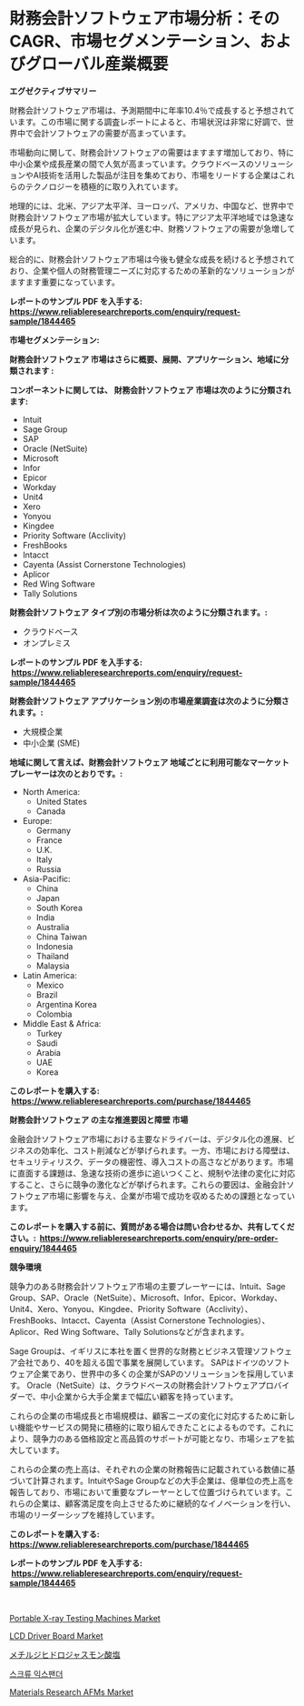 <p><h1>財務会計ソフトウェア市場分析：そのCAGR、市場セグメンテーション、およびグローバル産業概要</h1></p><p><strong>エグゼクティブサマリー</strong></p>
<p><p>財務会計ソフトウェア市場は、予測期間中に年率10.4％で成長すると予想されています。この市場に関する調査レポートによると、市場状況は非常に好調で、世界中で会計ソフトウェアの需要が高まっています。</p><p>市場動向に関して、財務会計ソフトウェアの需要はますます増加しており、特に中小企業や成長産業の間で人気が高まっています。クラウドベースのソリューションやAI技術を活用した製品が注目を集めており、市場をリードする企業はこれらのテクノロジーを積極的に取り入れています。</p><p>地理的には、北米、アジア太平洋、ヨーロッパ、アメリカ、中国など、世界中で財務会計ソフトウェア市場が拡大しています。特にアジア太平洋地域では急速な成長が見られ、企業のデジタル化が進む中、財務ソフトウェアの需要が急増しています。</p><p>総合的に、財務会計ソフトウェア市場は今後も健全な成長を続けると予想されており、企業や個人の財務管理ニーズに対応するための革新的なソリューションがますます重要になっています。</p></p>
<p><strong>レポートのサンプル PDF を入手する: <a href="https://www.reliableresearchreports.com/enquiry/request-sample/1844465">https://www.reliableresearchreports.com/enquiry/request-sample/1844465</a></strong></p>
<p><strong>市場セグメンテーション:</strong></p>
<p><strong> 財務会計ソフトウェア 市場はさらに概要、展開、アプリケーション、地域に分類されます :</strong></p>
<p><strong>コンポーネントに関しては、 財務会計ソフトウェア 市場は次のように分類されます: &nbsp;</strong></p>
<p><ul><li>Intuit</li><li>Sage Group</li><li>SAP</li><li>Oracle (NetSuite)</li><li>Microsoft</li><li>Infor</li><li>Epicor</li><li>Workday</li><li>Unit4</li><li>Xero</li><li>Yonyou</li><li>Kingdee</li><li>Priority Software (Acclivity)</li><li>FreshBooks</li><li>Intacct</li><li>Cayenta (Assist Cornerstone Technologies)</li><li>Aplicor</li><li>Red Wing Software</li><li>Tally Solutions</li></ul></p>
<p><strong> 財務会計ソフトウェア タイプ別の市場分析は次のように分類されます。:</strong></p>
<p><ul><li>クラウドベース</li><li>オンプレミス</li></ul></p>
<p><strong>レポートのサンプル PDF を入手する: &nbsp;<a href="https://www.reliableresearchreports.com/enquiry/request-sample/1844465">https://www.reliableresearchreports.com/enquiry/request-sample/1844465</a></strong></p>
<p><strong> 財務会計ソフトウェア アプリケーション別の市場産業調査は次のように分類されます。:</strong></p>
<p><ul><li>大規模企業</li><li>中小企業 (SME)</li></ul></p>
<p><strong>地域に関して言えば、財務会計ソフトウェア 地域ごとに利用可能なマーケットプレーヤーは次のとおりです。:</strong></p>
<p><ul>
    <li>
        North America:
        <ul>
            <li>United States</li>
            <li>Canada</li>
        </ul>
    </li>
    <li>
        Europe:
        <ul>
            <li>Germany</li>
            <li>France</li>
            <li>U.K.</li>
            <li>Italy</li>
            <li>Russia</li>
        </ul>
    </li>
    <li>
        Asia-Pacific:
        <ul>
            <li>China</li>
            <li>Japan</li>
            <li>South Korea</li>
            <li>India</li>
            <li>Australia</li>
            <li>China Taiwan</li>
            <li>Indonesia</li>
            <li>Thailand</li>
            <li>Malaysia</li>
        </ul>
    </li>
    <li>
        Latin America:
        <ul>
            <li>Mexico</li>
            <li>Brazil</li>
            <li>Argentina Korea</li>
            <li>Colombia</li>
        </ul>
    </li>
    <li>
        Middle East & Africa:
        <ul>
            <li>Turkey</li>
            <li>Saudi</li>
            <li>Arabia</li>
            <li>UAE</li>
            <li>Korea</li>
        </ul>
    </li>
    </ul></p>
<p><strong>このレポートを購入する: &nbsp;<a href="https://www.reliableresearchreports.com/purchase/1844465">https://www.reliableresearchreports.com/purchase/1844465</a></strong></p>
<p><strong>財務会計ソフトウェア の主な推進要因と障壁 市場</strong></p>
<p><p>金融会計ソフトウェア市場における主要なドライバーは、デジタル化の進展、ビジネスの効率化、コスト削減などが挙げられます。一方、市場における障壁は、セキュリティリスク、データの機密性、導入コストの高さなどがあります。市場に直面する課題は、急速な技術の進歩に追いつくこと、規制や法律の変化に対応すること、さらに競争の激化などが挙げられます。これらの要因は、金融会計ソフトウェア市場に影響を与え、企業が市場で成功を収めるための課題となっています。</p></p>
<p><strong>このレポートを購入する前に、質問がある場合は問い合わせるか、共有してください。:&nbsp; <a href="https://www.reliableresearchreports.com/enquiry/pre-order-enquiry/1844465">https://www.reliableresearchreports.com/enquiry/pre-order-enquiry/1844465</a></strong></p>
<p><strong>競争環境</strong></p>
<p><p>競争力のある財務会計ソフトウェア市場の主要プレーヤーには、Intuit、Sage Group、SAP、Oracle（NetSuite）、Microsoft、Infor、Epicor、Workday、Unit4、Xero、Yonyou、Kingdee、Priority Software（Acclivity）、FreshBooks、Intacct、Cayenta（Assist Cornerstone Technologies）、Aplicor、Red Wing Software、Tally Solutionsなどが含まれます。</p><p>Sage Groupは、イギリスに本社を置く世界的な財務とビジネス管理ソフトウェア会社であり、40を超える国で事業を展開しています。 SAPはドイツのソフトウェア企業であり、世界中の多くの企業がSAPのソリューションを採用しています。 Oracle（NetSuite）は、クラウドベースの財務会計ソフトウェアプロバイダーで、中小企業から大手企業まで幅広い顧客を持っています。</p><p>これらの企業の市場成長と市場規模は、顧客ニーズの変化に対応するために新しい機能やサービスの開発に積極的に取り組んできたことによるものです。これにより、競争力のある価格設定と高品質のサポートが可能となり、市場シェアを拡大しています。</p><p>これらの企業の売上高は、それぞれの企業の財務報告に記載されている数値に基づいて計算されます。IntuitやSage Groupなどの大手企業は、億単位の売上高を報告しており、市場において重要なプレーヤーとして位置づけられています。これらの企業は、顧客満足度を向上させるために継続的なイノベーションを行い、市場のリーダーシップを維持しています。</p></p>
<p><strong>このレポートを購入する: &nbsp; <a href="https://www.reliableresearchreports.com/purchase/1844465">https://www.reliableresearchreports.com/purchase/1844465</a></strong></p>
<p><strong>レポートのサンプル PDF を入手する: &nbsp;<a href="https://www.reliableresearchreports.com/enquiry/request-sample/1844465">https://www.reliableresearchreports.com/enquiry/request-sample/1844465</a></strong><strong></strong></p>
<p>&nbsp;</p>
<p><p><a href="https://sore-arch-6db.notion.site/Portable-X-ray-Testing-Machines-Market-Dynamics-2024-2031-Also-about-Its-Market-Trends-Projections-70dbac9ffafa4202907d532ede3b76ce">Portable X-ray Testing Machines Market</a></p><p><a href="https://view.publitas.com/reportprime-1/lcd-driver-board-market-size-reflecting-a-forecast-till-2031-market-by-type-by-application-and-by-geography/">LCD Driver Board Market</a></p><p><a href="https://medium.com/@andmartmello/%E3%83%A1%E3%83%81%E3%83%AB%E3%82%B8%E3%83%92%E3%83%89%E3%83%AD%E3%82%B8%E3%83%A3%E3%82%B9%E3%83%A2%E3%83%B3%E9%85%B8%E5%B8%82%E5%A0%B4-2031%E5%B9%B4%E3%81%BE%E3%81%A7%E3%81%AE%E5%8B%95%E5%90%91-%E4%BA%88%E6%B8%AC-%E7%AB%B6%E4%BA%89%E5%88%86%E6%9E%90-a33baf5305de">メチルジヒドロジャスモン酸塩</a></p><p><a href="https://medium.com/@marcolarbadie98078y/%EB%82%98%EC%82%AC-%ED%8C%BD%EC%B0%BD%EA%B8%B0-%EC%8B%9C%EC%9E%A5-%EC%9C%A0%ED%98%95-%EC%9D%91%EC%9A%A9-%EB%B0%8F-%EC%A7%80%EB%A6%AC%EC%97%90-%EB%8C%80%ED%95%9C-%ED%8F%AC%EA%B4%84%EC%A0%81%EC%9D%B8-%ED%8F%89%EA%B0%80-679eec21c027">스크류 익스팬더</a></p><p><a href="https://funky-papaya-cf4.notion.site/Materials-Research-AFMs-Market-Size-Furnishes-Valuable-Information-Encompassing-Market-Share-Market-0ea05108ec8f4f47b5f9622a1802682d">Materials Research AFMs Market</a></p></p>